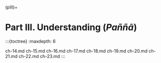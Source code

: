 

(pIII)=

# Part III. Understanding (*Paññā*)

:::{toctree}
:maxdepth: 6



ch-14.md
ch-15.md
ch-16.md
ch-17.md
ch-18.md
ch-19.md
ch-20.md
ch-21.md
ch-22.md
ch-23.md
:::
